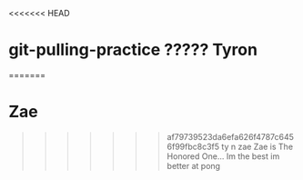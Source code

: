 <<<<<<< HEAD
# git-pulling-practice ????? Tyron
=======
# Zae
>>>>>>> af79739523da6efa626f4787c6456f99fbc8c3f5
ty n zae
Zae is The Honored One...
Im the best im better at pong